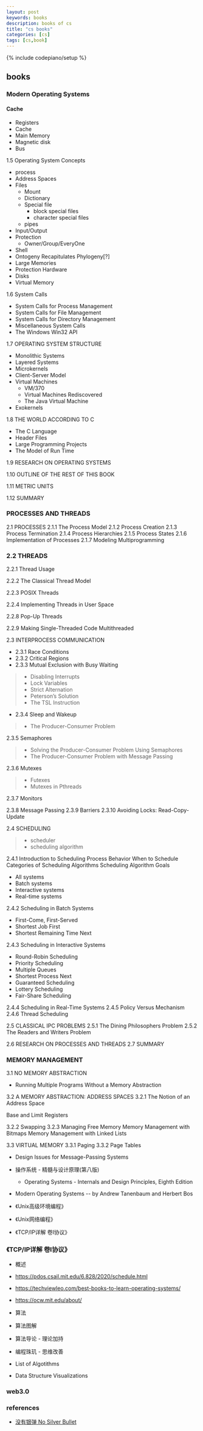 ```yaml
---
layout: post
keywords: books 
description: books of cs
title: "cs books"
categories: [cs]
tags: [cs,book]
---
```

{% include codepiano/setup %}

## books

### Modern Operating Systems

#### Cache

* Registers
* Cache
* Main Memory
* Magnetic disk
* Bus

1.5 Operating System Concepts

* process
* Address Spaces
* Files
  * Mount
  * Dictionary
  * Special file
    * block special files
    * character special files
  * pipes
* Input/Output
* Protection
  * Owner/Group/EveryOne
* Shell
* Ontogeny Recapitulates Phylogeny[?]
* Large Memories
* Protection Hardware
* Disks
* Virtual Memory

1.6 System Calls

* System Calls for Process Management
* System Calls for File Management
* System Calls for Directory Management
* Miscellaneous System Calls
* The Windows Win32 API

1.7 OPERATING SYSTEM STRUCTURE

* Monolithic Systems
* Layered Systems
* Microkernels
* Client-Server Model
* Virtual Machines
  * VM/370
  * Virtual Machines Rediscovered
  * The Java Virtual Machine
* Exokernels

1.8 THE WORLD ACCORDING TO C

* The C Language
* Header Files
* Large Programming Projects
* The Model of Run Time

1.9 RESEARCH ON OPERATING SYSTEMS

1.10 OUTLINE OF THE REST OF THIS BOOK

1.11 METRIC UNITS

1.12 SUMMARY

### PROCESSES AND THREADS

2.1 PROCESSES
2.1.1 The Process Model
2.1.2 Process Creation
2.1.3 Process Termination
2.1.4 Process Hierarchies
2.1.5 Process States
2.1.6 Implementation of Processes
2.1.7 Modeling Multiprogramming

### 2.2 THREADS

2.2.1 Thread Usage

2.2.2 The Classical Thread Model

2.2.3 POSIX Threads

2.2.4 Implementing Threads in User Space

2.2.8 Pop-Up Threads

2.2.9 Making Single-Threaded Code Multithreaded

2.3 INTERPROCESS COMMUNICATION

* 2.3.1 Race Conditions
* 2.3.2 Critical Regions
* 2.3.3 Mutual Exclusion with Busy Waiting

> * Disabling Interrupts
> * Lock Variables
> * Strict Alternation
> * Peterson’s Solution
> * The TSL Instruction

* 2.3.4 Sleep and Wakeup

> * The Producer-Consumer Problem

2.3.5 Semaphores

> * Solving the Producer-Consumer Problem Using Semaphores
> * The Producer-Consumer Problem with Message Passing

2.3.6 Mutexes

> * Futexes
> * Mutexes in Pthreads

2.3.7 Monitors

2.3.8 Message Passing
2.3.9 Barriers
2.3.10 Avoiding Locks: Read-Copy-Update

2.4 SCHEDULING

> * scheduler
> * scheduling algorithm 

2.4.1 Introduction to Scheduling
Process Behavior
When to Schedule
Categories of Scheduling Algorithms
Scheduling Algorithm Goals

* All systems
* Batch systems
* Interactive systems
* Real-time systems

2.4.2 Scheduling in Batch Systems

* First-Come, First-Served
* Shortest Job First
* Shortest Remaining Time Next

2.4.3 Scheduling in Interactive Systems

* Round-Robin Scheduling
* Priority Scheduling
* Multiple Queues
* Shortest Process Next
* Guaranteed Scheduling
* Lottery Scheduling
* Fair-Share Scheduling

2.4.4 Scheduling in Real-Time Systems
2.4.5 Policy Versus Mechanism
2.4.6 Thread Scheduling

2.5 CLASSICAL IPC PROBLEMS
2.5.1 The Dining Philosophers Problem
2.5.2 The Readers and Writers Problem

2.6 RESEARCH ON PROCESSES AND THREADS
2.7 SUMMARY

### MEMORY MANAGEMENT

3.1 NO MEMORY ABSTRACTION

* Running Multiple Programs Without a Memory Abstraction

3.2 A MEMORY ABSTRACTION: ADDRESS SPACES
3.2.1 The Notion of an Address Space

Base and Limit Registers

3.2.2 Swapping
3.2.3 Managing Free Memory
Memory Management with Bitmaps
Memory Management with Linked Lists

3.3 VIRTUAL MEMORY
3.3.1 Paging
3.3.2 Page Tables

* Design Issues for Message-Passing Systems

* 操作系统 - 精髓与设计原理(第八版)
  * Operating Systems - Internals and Design Principles, Eighth Edition

* Modern Operating Systems  -- by Andrew Tanenbaum and Herbert Bos

* 《Unix高级环境编程》
* 《Unix网络编程》
* 《TCP/IP详解 卷I协议》

### 《TCP/IP详解 卷I协议》

* 概述

* https://pdos.csail.mit.edu/6.828/2020/schedule.html

* https://techviewleo.com/best-books-to-learn-operating-systems/

* https://ocw.mit.edu/about/

* 算法
* 算法图解
* 算法导论 - 理论加持
* 编程珠玑 - 思维改善

* List of Algotithms
* Data Structure Visualizations

### web3.0

### references

* [没有银弹 No Silver Bullet](https://www.cgl.ucsf.edu/Outreach/pc204/NoSilverBullet.html)
